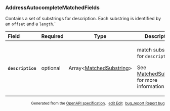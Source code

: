 <!--- This is a generated file, do not edit! -->
<!--- [START woosmap_http_schema_addressautocompletematchedfields] -->
<h3 class="schema-object" id="AddressAutocompleteMatchedFields">AddressAutocompleteMatchedFields</h3>

Contains a set of substrings for description. Each substring is identified by an `offset` and a `length`.\`

| Field                                                                                                                           | Required | Type                                                                  | Description                                                                                                                                                                   |
| :------------------------------------------------------------------------------------------------------------------------------ | -------- | --------------------------------------------------------------------- | ----------------------------------------------------------------------------------------------------------------------------------------------------------------------------- |
| <h4 id="AddressAutocompleteMatchedFields-description" class="add-link schema-object-property-key"><code>description</code></h4> | optional | Array&lt;[MatchedSubstring](#MatchedSubstring "MatchedSubstring")&gt; | <div class="ref-property-description"><p>match substrings for <code>description</code></p><p>See <a href="#MatchedSubstring">MatchedSubstring</a> for more information.</div> |

<p style="text-align: right; font-size: smaller;">Generated from the <a data-label="openapi-github" href="https://github.com/woosmap/openapi-specification" title="Woosmap OpenAPI Specification" class="external">OpenAPI specification</a>.
<a data-label="openapi-github-woosmap-http-schema-addressautocompletematchedfields" data-action="edit" style="margin-left: 5px;" href="https://github.com/woosmap/openapi-specification/blob/main/specification/schemas/AddressAutocompleteMatchedFields.yml" title="Edit on GitHub"><span class="material-icons">edit</span> Edit</a>
<a data-label="openapi-github-woosmap-http-schema-addressautocompletematchedfields" data-action="bug" style="margin-left: 5px;" href="https://github.com/woosmap/openapi-specification/issues/new?assignees=&labels=type%3A+bug%2C+triage+me&template=bug_report.md&title=[schemas] Bug - AddressAutocompleteMatchedFields" title="File bug for schemas on GitHub"><span class="material-icons">bug_report</span> Report bug</a>
</p>

<!--- [END woosmap_http_schema_addressautocompletematchedfields] -->
